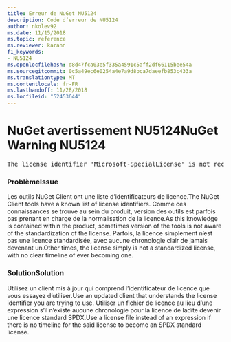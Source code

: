 ```yaml
---
title: Erreur de NuGet NU5124
description: Code d’erreur de NU5124
author: nkolev92
ms.date: 11/15/2018
ms.topic: reference
ms.reviewer: karann
f1_keywords:
- NU5124
ms.openlocfilehash: d8d47fca03e5f335a4591c5aff2df66115bee54a
ms.sourcegitcommit: 0c5a49ec6e0254a4e7a9d8bca7daeefb853c433a
ms.translationtype: MT
ms.contentlocale: fr-FR
ms.lasthandoff: 11/28/2018
ms.locfileid: "52453644"
---
```

# <a name="nuget-warning-nu5124"></a><span data-ttu-id="b2b22-103">NuGet avertissement NU5124</span><span class="sxs-lookup"><span data-stu-id="b2b22-103">NuGet Warning NU5124</span></span>
<pre>The license identifier 'Microsoft-SpecialLicense' is not recognized by the current toolset.</pre>

### <a name="issue"></a><span data-ttu-id="b2b22-104">Problème</span><span class="sxs-lookup"><span data-stu-id="b2b22-104">Issue</span></span>

<span data-ttu-id="b2b22-105">Les outils NuGet Client ont une liste d’identificateurs de licence.</span><span class="sxs-lookup"><span data-stu-id="b2b22-105">The NuGet Client tools have a known list of license identifiers.</span></span> <span data-ttu-id="b2b22-106">Comme ces connaissances se trouve au sein du produit, version des outils est parfois pas prenant en charge de la normalisation de la licence.</span><span class="sxs-lookup"><span data-stu-id="b2b22-106">As this knowledge is contained within the product, sometimes version of the tools is not aware of the standardization of the license.</span></span>
<span data-ttu-id="b2b22-107">Parfois, la licence simplement n’est pas une licence standardisée, avec aucune chronologie clair de jamais devenant un.</span><span class="sxs-lookup"><span data-stu-id="b2b22-107">Other times, the license simply is not a standardized license, with no clear timeline of ever becoming one.</span></span> 

### <a name="solution"></a><span data-ttu-id="b2b22-108">Solution</span><span class="sxs-lookup"><span data-stu-id="b2b22-108">Solution</span></span>

<span data-ttu-id="b2b22-109">Utilisez un client mis à jour qui comprend l’identificateur de licence que vous essayez d’utiliser.</span><span class="sxs-lookup"><span data-stu-id="b2b22-109">Use an updated client that understands the license identifier you are trying to use.</span></span> <span data-ttu-id="b2b22-110">Utiliser un fichier de licence au lieu d’une expression s’il n’existe aucune chronologie pour la licence de ladite devenir une licence standard SPDX.</span><span class="sxs-lookup"><span data-stu-id="b2b22-110">Use a license file instead of an expression if there is no timeline for the said license to become an SPDX standard license.</span></span>